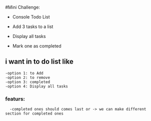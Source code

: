 #Mini Challenge:

- Console Todo List

- Add 3 tasks to a list

- Display all tasks

- Mark one as completed

## i want in to do list like

    -option 1: to Add
    -option 2: to remove
    -option 3: completed
    -option 4: Display all tasks

### featurs:

      -completed ones should comes last or -> we can make different section for completed ones

